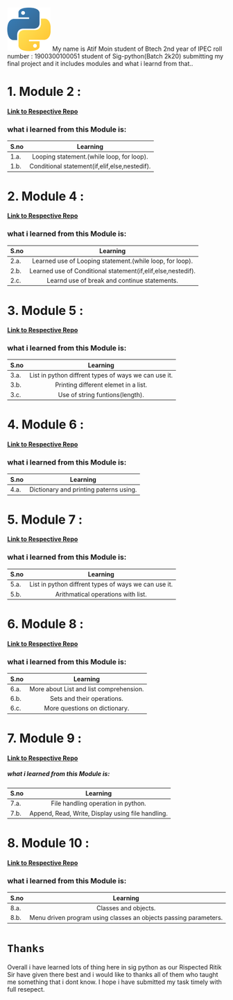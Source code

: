 
<img width="100" alt="SigPython" src="https://github.com/Atifmoin19/Sig-Python/blob/main/768px-Python-logo-notext.svg.png"> My name is Atif Moin student of Btech 2nd year of IPEC roll number : 1900300100051 student of Sig-python(Batch 2k20) submitting my final project and it includes modules and what i learnd from that..

# 1. Module 2 : 

#### [Link to Respective Repo](https://github.com/Atifmoin19/Sig-Python/tree/main/Module%202)

### what i learned from this Module is:
| S.no  |                 Learning                     | 
|-------|:--------------------------------------------:|
| 1.a. | Looping statement.(while loop, for loop).    |
| 1.b. | Conditional statement(if,elif,else,nestedif).|

# 2. Module 4 : 

#### [Link to Respective Repo](https://github.com/Atifmoin19/Sig-Python/tree/main/Module%204)

### what i learned from this Module is:
| S.no  |                 Learning                     | 
|-------|:--------------------------------------------:|
| 2.a.|Learned use of Looping statement.(while loop, for loop).|
|2.b.|Learned use of Conditional statement(if,elif,else,nestedif). |
|2.c.| Learnd use of break and continue statements.|

# 3. Module 5 : 

#### [Link to Respective Repo](https://github.com/Atifmoin19/Sig-Python/tree/main/Module%205)

### what i learned from this Module is:
| S.no  |                 Learning                     | 
|-------|:--------------------------------------------:|
|  3.a.|List in python diffrent types of ways we can use it.|
|  3.b.|Printing different elemet in a list.|
 | 3.c.|Use of string funtions(length).|


# 4. Module 6 : 

#### [Link to Respective Repo](https://github.com/Atifmoin19/Sig-Python/tree/main/Module%206)

### what i learned from this Module is:
| S.no  |                 Learning                     | 
|-------|:--------------------------------------------:|
 | 4.a.|Dictionary and printing paterns using.|

# 5. Module 7 : 

#### [Link to Respective Repo](https://github.com/Atifmoin19/Sig-Python/tree/main/Module%207)

### what i learned from this Module is:
| S.no  |                 Learning                     | 
|-------|:--------------------------------------------:|
|  5.a.|List in python diffrent types of ways we can use it.|
|  5.b.| Arithmatical operations with list.|

#  6. Module 8 : 

####  [Link to Respective Repo](https://github.com/Atifmoin19/Sig-Python/tree/main/Module%208)

###  what i learned from this Module is:
| S.no  |                 Learning                     | 
|-------|:--------------------------------------------:|
 | 6.a.|More about List and list comprehension.|
 | 6.b.|Sets and their operations.|
  |6.c.|More questions on dictionary.|


#  7. Module 9 : 

####  [Link to Respective Repo](https://github.com/Atifmoin19/Sig-Python/tree/main/Module%209)

#####  what i learned from this Module is:
| S.no  |                 Learning                     | 
|-------|:--------------------------------------------:|
 | 7.a. |File handling operation in python.|
 | 7.b.|Append, Read, Write, Display using file handling.|

#  8. Module 10 : 

#### [Link to Respective Repo](https://github.com/Atifmoin19/Sig-Python/tree/main/Module%2010)

###  what i learned from this Module is:
| S.no  |                 Learning                     | 
|-------|:--------------------------------------------:|
| 8.a. |Classes and objects.|
| 8.b.| Menu driven program using classes an objects passing parameters.|

# `Thanks`

Overall i have learned lots of thing here in sig python as our Rispected Ritik Sir have given there best and i would like to thanks all of them who taught me something that i dont know. I hope i have submitted my task timely with full resepect.
